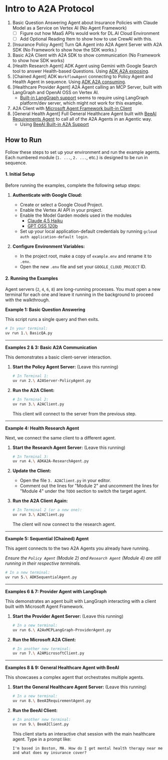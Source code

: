 # Intro to A2A Protocol

1. Basic Question Answering Agent about Insurance Policies with Claude Model as a Service on Vertex AI (No Agent Framework)
    - [ ] Figure out how MaaS APIs would work for DL.AI Cloud Environment
    - [ ] Add Optional Reading Item to show how to use CrewAI with this.
2. [Insurance Policy Agent] Turn QA Agent into A2A Agent Server with A2A SDK (No Framework to show how the SDK works.)
3. Basic A2A Client with A2A SDK to show communication (No Framework to show how SDK works)
4. [Health Research Agent] ADK Agent using Gemini with Google Search tool to answer Health-based Questions. Using [ADK A2A exposing](https://google.github.io/adk-docs/a2a/quickstart-exposing/).
5. [Chained Agent] ADK `WorkflowAgent` connecting to Policy Agent and Health Agent in sequence. Using [ADK A2A consuming](https://google.github.io/adk-docs/a2a/quickstart-consuming/).
6. [Healthcare Provider Agent] A2A Agent calling an MCP Server, built with LangGraph and OpenAI OSS on Vertex AI.
    - [Built-in LangGraph support](https://docs.langchain.com/langsmith/server-a2a) seems to require using LangGraph platform/dev server, which might not work for this example.
7. A2A Client with [Microsoft Agent Framework built-in Client](https://learn.microsoft.com/en-us/agent-framework/user-guide/agents/agent-types/a2a-agent?pivots=programming-language-python)
8. [General Health Agent] Full General Healthcare Agent built with [BeeAI Requirements Agent](https://framework.beeai.dev/experimental/requirement-agent) to call all of the A2A Agents in an Agentic way.
    - Using [BeeAI Built-in A2A Support](https://framework.beeai.dev/integrations/a2a)

## How to Run

Follow these steps to set up your environment and run the example agents. Each numbered module (`1. ...`, `2. ...`, etc.) is designed to be run in sequence.

#### 1. Initial Setup

Before running the examples, complete the following setup steps:

1. **Authenticate with Google Cloud:**
    - Create or select a Google Cloud Project.
    - Enable the Vertex AI API in your project.
    - Enable the Model Garden models used in the modules
      - [Claude 4.5 Haiku](https://console.cloud.google.com/vertex-ai/publishers/anthropic/model-garden/claude-haiku-4-5)
      - [GPT OSS 120b](https://console.cloud.google.com/vertex-ai/publishers/openai/model-garden/gpt-oss-120b-maas)
    - Set up your local application-default credentials by running `gcloud auth application-default login`.

2. **Configure Environment Variables:**
    - In the project root, make a copy of `example.env` and rename it to `.env`.
    - Open the new `.env` file and set your `GOOGLE_CLOUD_PROJECT` ID.

#### 2. Running the Examples

Agent servers (`2`, `4`, `6`, `8`) are long-running processes. You must open a new terminal for each one and leave it running in the background to proceed with the walkthrough.

**Example 1: Basic Question Answering**

This script runs a single query and then exits.

```sh
# In your terminal:
uv run 1.\ BasicQA.py
```

---

**Examples 2 & 3: Basic A2A Communication**

This demonstrates a basic client-server interaction.

1. **Start the Policy Agent Server:** (Leave this running)

    ```sh
    # In Terminal 1:
    uv run 2.\ A2AServer-PolicyAgent.py
    ```

2. **Run the A2A Client:**

    ```sh
    # In Terminal 2:
    uv run 3.\ A2AClient.py
    ```

    This client will connect to the server from the previous step.

---

**Example 4: Health Research Agent**

Next, we connect the same client to a different agent.

1. **Start the Research Agent Server:** (Leave this running)

    ```sh
    # In Terminal 3:
    uv run 4.\ ADKA2A-ResearchAgent.py
    ```

2. **Update the Client:**
    - Open the file `3. A2AClient.py` in your editor.
    - Comment out the lines for "Module 2" and uncomment the lines for "Module 4" under the `TODO` section to switch the target agent.

3. **Run the A2A Client Again:**

    ```sh
    # In Terminal 2 (or a new one):
    uv run 3.\ A2AClient.py
    ```

    The client will now connect to the research agent.

---

**Example 5: Sequential (Chained) Agent**

This agent connects to the two A2A Agents you already have running.

*Ensure the `Policy Agent` (Module 2) and `Research Agent` (Module 4) are still running in their respective terminals.*

```sh
# In a new terminal:
uv run 5.\ ADKSequentialAgent.py
```

---

**Examples 6 & 7: Provider Agent with LangGraph**

This demonstrates an agent built with LangGraph interacting with a client built with Microsoft Agent Framework.

1. **Start the Provider Agent Server:** (Leave this running)

    ```sh
    # In a new terminal:
    uv run 6.\ A2AxMCPLangGraph-ProviderAgent.py
    ```

2. **Run the Microsoft A2A Client:**

    ```sh
    # In another new terminal:
    uv run 7.\ A2AMicrosoftClient.py
    ```

---

**Examples 8 & 9: General Healthcare Agent with BeeAI**

This showcases a complex agent that orchestrates multiple agents.

1. **Start the General Healthcare Agent Server:** (Leave this running)

    ```sh
    # In a new terminal:
    uv run 8.\ BeeAIRequirementAgent.py
    ```

2. **Run the BeeAI Client:**

    ```sh
    # In another new terminal:
    uv run 9.\ BeeAIClient.py
    ```

    This client starts an interactive chat session with the main healthcare agent.
    Type in a prompt like:

    ```none
    I'm based in Boston, MA. How do I get mental health therapy near me and what does my insurance cover?
    ```
